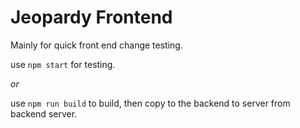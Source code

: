 # Jeopardy Frontend

Mainly for quick front end change testing.

use `npm start` for testing.

*or*

use `npm run build` to build, then copy to the backend to server from backend server.